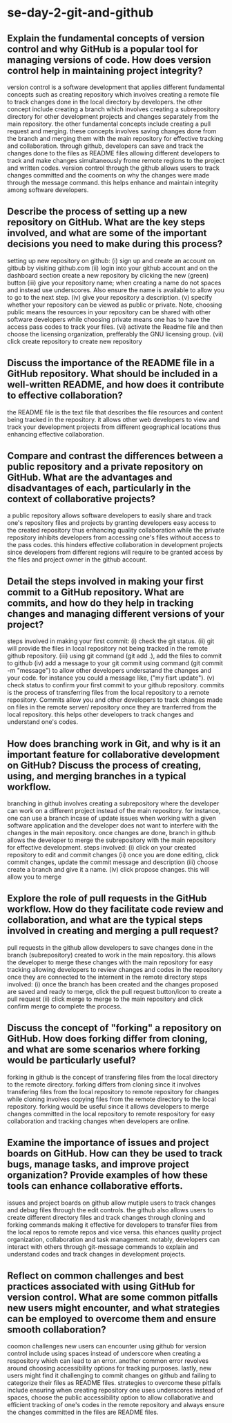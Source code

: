 # se-day-2-git-and-github
## Explain the fundamental concepts of version control and why GitHub is a popular tool for managing versions of code. How does version control help in maintaining project integrity?
version control is a software development that applies different fundamental concepts such as creating repository which involves creating a remote file to track changes done in the local directory by developers. the other concept include creating a branch which involves creating a subrepository directory for other development projects and changes separately from the main repository. the other fundamental concepts include creating a pull request and merging. these concepts involves saving changes done from the branch and merging them with the main repository for effective tracking and collaboration.
through github, developers can save and track the changes done to the files as README files allowing different developers to track and make changes simultaneously frome remote regions to the project and written codes.
version control through the github allows users to track changes committed and the cooments on why the changes were made through the message command. this helps enhance and maintain integrity among software developers.

## Describe the process of setting up a new repository on GitHub. What are the key steps involved, and what are some of the important decisions you need to make during this process?
setting up new repository on github:
(i) sign up and create an account on gitbub by visiting github.com
(ii) login into your github account and on the dashboard section create a new repository by clicking the new (green) button
(iii) give your repository name; when creating a name do not spaces and instead use underscores. Also ensure the name is available to allow you to go to the next step. 
(iv) give your repository a description.
(v) specify whether your repository can be viewed as public or private. Note, choosing public means the resources in your repository can be shared with other software developers while choosing private means one has to have the access pass codes to track your files.
(vi) activate the Readme file and then choose the licensing organization, prefferably the GNU licensing group.
(vii) click create repository to create new repository


## Discuss the importance of the README file in a GitHub repository. What should be included in a well-written README, and how does it contribute to effective collaboration?
the README file is the text file that describes the file resources and content being tracked in the repository. it allows other web developers to view and track your development projects from different geographical locations thus enhancing effective collaboration.

## Compare and contrast the differences between a public repository and a private repository on GitHub. What are the advantages and disadvantages of each, particularly in the context of collaborative projects?
a public repository allows software developers to easily share and track one's repository files and projects by granting developers easy access to the created repository thus enhancing quality collaboration while the private repository inhibits developers from accessing one's files without access to the pass codes. this hinders effective collaboration in development projects since developers from different regions will require to be granted access by the files and project owner in the github account.

## Detail the steps involved in making your first commit to a GitHub repository. What are commits, and how do they help in tracking changes and managing different versions of your project?
steps involved in making your first commit:
(i) check the git status.
(ii) git will provide the files in local repository not being tracked in the remote github repository.
(iii) using git command (git add .), add the files to commit to github
(iv) add a message to your git commit using command (git commit -m "message") to allow other developers undersatand the changes and your code. for instance you could a message like, ("my fisrt update").
(v) check status to confirm your first commit to your github repository.
commits is the process of transferring files from the local repository to a remote repository. Commits allow you and other developers to track changes made on files in the remote server/ repository once they are tranferred from the local repository. this helps other developers to track changes and understand one's codes.  

## How does branching work in Git, and why is it an important feature for collaborative development on GitHub? Discuss the process of creating, using, and merging branches in a typical workflow.
branching in github involves creating a subrepository where the developer can work on a different project instead of the main repository. for instance, one can use a branch incase of update issues when working with a given software application and the developer does not want to interfere with the changes in the main repository. once changes are done, branch in github allows the developer to merge the subrepository with the main repository for effective development.
steps involved:
(i) click on your created repository to edit and commit changes
(ii) once you are done editing, click commit changes, update the commit message and description
(iii) choose create a branch and give it a name.
(iv) click propose changes. this will allow you to merge

## Explore the role of pull requests in the GitHub workflow. How do they facilitate code review and collaboration, and what are the typical steps involved in creating and merging a pull request?
pull requests in the github allow developers to save changes done in the branch (subrepository) created to work in the main repository. this allows the developer to merge these changes with the main repository for easy tracking allowing developers to review changes and codes in the repository once they are connected to the internent in the remote directory
steps involved:
(i) once the branch has been created and the changes proposed are saved and ready to merge, click the pull request button/icon to create a pull request
(ii) click merge to merge to the main repository and click confirm merge to complete the process.  

## Discuss the concept of "forking" a repository on GitHub. How does forking differ from cloning, and what are some scenarios where forking would be particularly useful?
forking in github is the concept of transfering files from the local directory to the remote directory. 
forking differs from cloning since it involves transfering files from the local repository to remote repository for changes while cloning involves copying files from the remote directory to the local repository.
forking would be useful since it allows developers to merge changes committed in the local repository to remote respository for easy collaboration and tracking changes when developers are online. 

## Examine the importance of issues and project boards on GitHub. How can they be used to track bugs, manage tasks, and improve project organization? Provide examples of how these tools can enhance collaborative efforts.
issues and project boards on github allow mutiple users to track changes and debug files through the edit controls.
the github also allows users to create different directory files and track changes through cloning and forking commands making it effective for developers to transfer files from the local repos to remote repos and vice versa. this ehances quality project organization, collaboration and task management.
notably, developers can interact with others through git-message commands to explain and understand codes and track changes in development projects.

## Reflect on common challenges and best practices associated with using GitHub for version control. What are some common pitfalls new users might encounter, and what strategies can be employed to overcome them and ensure smooth collaboration?
coomon challenges new users can encounter using github for version control include using spaces instead of underscore when creating a respository which can lead to an error. another common error revolves around choosing accessibility options for tracking purposes. lastly, new users might find it challenging to commit changes on github and failing to categorize their files as README files. 
strategies to overcome these pitfalls include ensuring when creating repository one uses underscores instead of spaces, choose the public accessibility option to allow collaborative and efficient tracking of one's codes in the remote repository and always ensure the changes committed in the files are README files.
